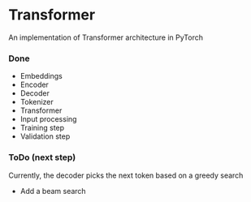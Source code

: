 # Transformer
An implementation of Transformer architecture in PyTorch

### Done
- Embeddings
- Encoder
- Decoder
- Tokenizer
- Transformer
- Input processing
- Training step
- Validation step

### ToDo (next step)
Currently, the decoder picks the next token based on a greedy search
- Add a beam search  
